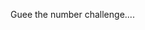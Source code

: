 Guee the number challenge....

<!---
AnithaDabbudupalli/AnithaDabbudupalli is a ✨ special ✨ repository because its `README.md` (this file) appears on your GitHub profile.
You can click the Preview link to take a look at your changes.
--->
